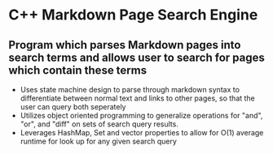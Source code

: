 # C++ Markdown Page Search Engine
## Program which parses Markdown pages into search terms and allows user to search for pages which contain these terms
- Uses state machine design to parse through markdown syntax to differentiate between normal text and links to other pages, so that the user can query both seperately
- Utilizes object oriented programming to generalize operations for "and", "or", and "diff" on sets of search query results.
- Leverages HashMap, Set and vector properties to allow for O(1) average runtime for look up for any given search query

